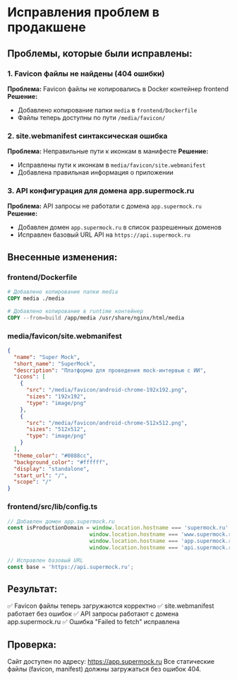 # Исправления проблем в продакшене

## Проблемы, которые были исправлены:

### 1. Favicon файлы не найдены (404 ошибки)
**Проблема:** Favicon файлы не копировались в Docker контейнер frontend
**Решение:** 
- Добавлено копирование папки `media` в `frontend/Dockerfile`
- Файлы теперь доступны по пути `/media/favicon/`

### 2. site.webmanifest синтаксическая ошибка
**Проблема:** Неправильные пути к иконкам в манифесте
**Решение:**
- Исправлены пути к иконкам в `media/favicon/site.webmanifest`
- Добавлена правильная информация о приложении

### 3. API конфигурация для домена app.supermock.ru
**Проблема:** API запросы не работали с домена `app.supermock.ru`
**Решение:**
- Добавлен домен `app.supermock.ru` в список разрешенных доменов
- Исправлен базовый URL API на `https://api.supermock.ru`

## Внесенные изменения:

### frontend/Dockerfile
```dockerfile
# Добавлено копирование папки media
COPY media ./media

# Добавлено копирование в runtime контейнер
COPY --from=build /app/media /usr/share/nginx/html/media
```

### media/favicon/site.webmanifest
```json
{
  "name": "Super Mock",
  "short_name": "SuperMock",
  "description": "Платформа для проведения mock-интервью с ИИ",
  "icons": [
    {
      "src": "/media/favicon/android-chrome-192x192.png",
      "sizes": "192x192",
      "type": "image/png"
    },
    {
      "src": "/media/favicon/android-chrome-512x512.png",
      "sizes": "512x512",
      "type": "image/png"
    }
  ],
  "theme_color": "#0088cc",
  "background_color": "#ffffff",
  "display": "standalone",
  "start_url": "/",
  "scope": "/"
}
```

### frontend/src/lib/config.ts
```typescript
// Добавлен домен app.supermock.ru
const isProductionDomain = window.location.hostname === 'supermock.ru' || 
                          window.location.hostname === 'www.supermock.ru' ||
                          window.location.hostname === 'app.supermock.ru' ||
                          window.location.hostname === 'api.supermock.ru';

// Исправлен базовый URL
const base = 'https://api.supermock.ru';
```

## Результат:
✅ Favicon файлы теперь загружаются корректно
✅ site.webmanifest работает без ошибок
✅ API запросы работают с домена app.supermock.ru
✅ Ошибка "Failed to fetch" исправлена

## Проверка:
Сайт доступен по адресу: https://app.supermock.ru
Все статические файлы (favicon, manifest) должны загружаться без ошибок 404.
